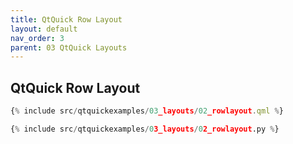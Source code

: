 ```yaml
---
title: QtQuick Row Layout
layout: default
nav_order: 3
parent: 03 QtQuick Layouts
---
```


## QtQuick Row Layout

```qml
{% include src/qtquickexamples/03_layouts/02_rowlayout.qml %}
```

```python
{% include src/qtquickexamples/03_layouts/02_rowlayout.py %}
```